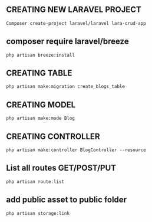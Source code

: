 ## CREATING NEW LARAVEL PROJECT

`Composer create-project laravel/laravel lara-crud-app`

## composer require laravel/breeze

`php artisan breeze:install`

## CREATING TABLE

`php artisan make:migration create_blogs_table`

## CREATING MODEL

`php artisan make:mode Blog`

## CREATING CONTROLLER

`php artisan make:controller BlogController --resource`

## List all routes GET/POST/PUT

`php artisan route:list`

## add public asset to public folder

`php artisan storage:link`
